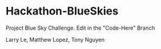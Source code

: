 # Hackathon-BlueSkies

Project Blue Sky Challenge. Edit in the "Code-Here" Branch

Larry Le, Matthew Lopez, Tony Nguyen
